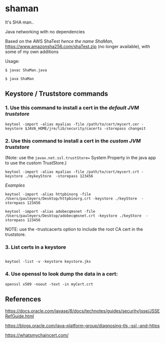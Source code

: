 # shaman

It's SHA man..

Java networking with no dependencies

Based on the AWS ShaTest _hence the name ShaMan_, https://www.amazonsha256.com/shaTest.zip (no longer available), with some of my own additions


Usage:

`$ javac ShaMan.java`

`$ java ShaMan`

## Keystore / Truststore commands

### 1. Use this command to install a cert in the *_default JVM truststore_*

```
keytool -import -alias myalias -file /path/to/cert/mycert.cer -keystore $JAVA_HOME/jre/lib/security/cacerts -storepass changeit
```

### 2. Use this command to install a cert in the *_custom JVM truststore_*
(Note: use the `javax.net.ssl.trustStore=` System Property in the java app to
use the custom TrustStore.)

```
keytool -import -alias myalias -file /path/to/cert/mycert.crt -keystore ./mykeyStore  -storepass 123456
```


_Examples_

`keytool -import -alias httpbinorg -file /Users/paulmyers/Desktop/httpbinorg.crt -keystore ./keyStore  -storepass 123456`


`keytool -import -alias adobecqmsnet -file /Users/paulmyers/Desktop/adobecqmsnet.crt -keystore ./keyStore  -storepass 123456`

NOTE: use the -trustcacerts option to include the root CA cert in the truststore.

### 3. List certs in a keystore

```

keytool -list -v -keystore keystore.jks

```

### 4. Use openssl to look dump the data in a cert:

`openssl x509 -noout -text -in myCert.crt` 

## References
https://docs.oracle.com/javase/8/docs/technotes/guides/security/jsse/JSSERefGuide.html

https://blogs.oracle.com/java-platform-group/diagnosing-tls,-ssl,-and-https

https://whatsmychaincert.com/
